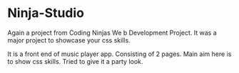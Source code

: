# Ninja-Studio

Again a project from Coding Ninjas We b Development Project. It was a major project to showcase your css skills.

It is a front end of music player app. Consisting of 2 pages. Main aim here is to show css skills. Tried to give it a party look.
